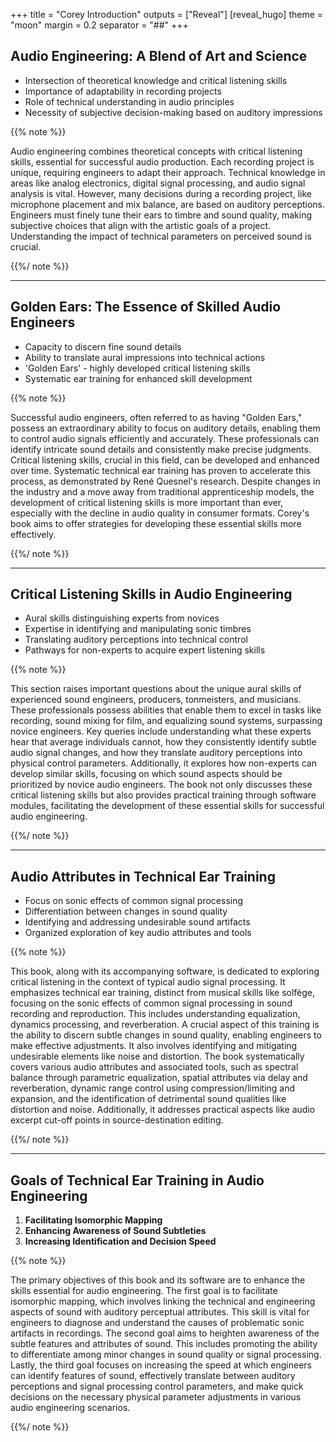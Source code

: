 +++
title = "Corey Introduction"
outputs = ["Reveal"]
[reveal_hugo]
theme = "moon"
margin = 0.2
separator = "##"
+++


## Audio Engineering: A Blend of Art and Science

- Intersection of theoretical knowledge and critical listening skills
- Importance of adaptability in recording projects
- Role of technical understanding in audio principles
- Necessity of subjective decision-making based on auditory impressions

{{% note %}}

Audio engineering combines theoretical concepts with critical listening skills, essential for successful audio production. Each recording project is unique, requiring engineers to adapt their approach. Technical knowledge in areas like analog electronics, digital signal processing, and audio signal analysis is vital. However, many decisions during a recording project, like microphone placement and mix balance, are based on auditory perceptions. Engineers must finely tune their ears to timbre and sound quality, making subjective choices that align with the artistic goals of a project. Understanding the impact of technical parameters on perceived sound is crucial.

{{%/ note %}}

---

## Golden Ears: The Essence of Skilled Audio Engineers

- Capacity to discern fine sound details
- Ability to translate aural impressions into technical actions
- 'Golden Ears' - highly developed critical listening skills
- Systematic ear training for enhanced skill development

{{% note %}}

Successful audio engineers, often referred to as having "Golden Ears," possess an extraordinary ability to focus on auditory details, enabling them to control audio signals efficiently and accurately. These professionals can identify intricate sound details and consistently make precise judgments. Critical listening skills, crucial in this field, can be developed and enhanced over time. Systematic technical ear training has proven to accelerate this process, as demonstrated by René Quesnel's research. Despite changes in the industry and a move away from traditional apprenticeship models, the development of critical listening skills is more important than ever, especially with the decline in audio quality in consumer formats. Corey's book aims to offer strategies for developing these essential skills more effectively.

{{%/ note %}}

---

## Critical Listening Skills in Audio Engineering

- Aural skills distinguishing experts from novices
- Expertise in identifying and manipulating sonic timbres
- Translating auditory perceptions into technical control
- Pathways for non-experts to acquire expert listening skills

{{% note %}}

This section raises important questions about the unique aural skills of experienced sound engineers, producers, tonmeisters, and musicians. These professionals possess abilities that enable them to excel in tasks like recording, sound mixing for film, and equalizing sound systems, surpassing novice engineers. Key queries include understanding what these experts hear that average individuals cannot, how they consistently identify subtle audio signal changes, and how they translate auditory perceptions into physical control parameters. Additionally, it explores how non-experts can develop similar skills, focusing on which sound aspects should be prioritized by novice audio engineers. The book not only discusses these critical listening skills but also provides practical training through software modules, facilitating the development of these essential skills for successful audio engineering.

{{%/ note %}}

---

## Audio Attributes in Technical Ear Training

- Focus on sonic effects of common signal processing
- Differentiation between changes in sound quality
- Identifying and addressing undesirable sound artifacts
- Organized exploration of key audio attributes and tools

{{% note %}}

This book, along with its accompanying software, is dedicated to exploring critical listening in the context of typical audio signal processing. It emphasizes technical ear training, distinct from musical skills like solfège, focusing on the sonic effects of common signal processing in sound recording and reproduction. This includes understanding equalization, dynamics processing, and reverberation. A crucial aspect of this training is the ability to discern subtle changes in sound quality, enabling engineers to make effective adjustments. It also involves identifying and mitigating undesirable elements like noise and distortion. The book systematically covers various audio attributes and associated tools, such as spectral balance through parametric equalization, spatial attributes via delay and reverberation, dynamic range control using compression/limiting and expansion, and the identification of detrimental sound qualities like distortion and noise. Additionally, it addresses practical aspects like audio excerpt cut-off points in source-destination editing.

{{%/ note %}}

---

## Goals of Technical Ear Training in Audio Engineering

1. **Facilitating Isomorphic Mapping**
2. **Enhancing Awareness of Sound Subtleties**
3. **Increasing Identification and Decision Speed**

{{% note %}}

The primary objectives of this book and its software are to enhance the skills essential for audio engineering. The first goal is to facilitate isomorphic mapping, which involves linking the technical and engineering aspects of sound with auditory perceptual attributes. This skill is vital for engineers to diagnose and understand the causes of problematic sonic artifacts in recordings. The second goal aims to heighten awareness of the subtle features and attributes of sound. This includes promoting the ability to differentiate among minor changes in sound quality or signal processing. Lastly, the third goal focuses on increasing the speed at which engineers can identify features of sound, effectively translate between auditory perceptions and signal processing control parameters, and make quick decisions on the necessary physical parameter adjustments in various audio engineering scenarios.

{{%/ note %}}

